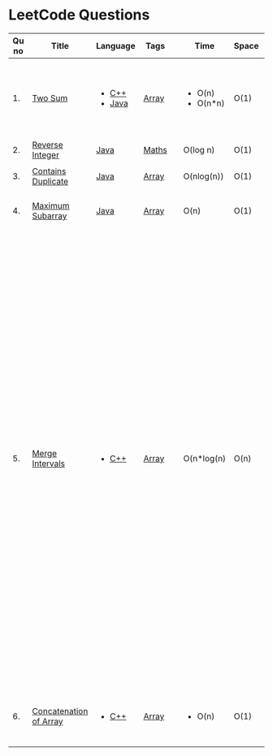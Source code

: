 # LeetCode Questions

| Qu no | Title       |  Language   | Tags |      | Time   | Space  | Difficulty  |     | Approach    | 
| --    | ----------- | ----------- | ---  | ---- | -----  |  ---   | ----------- | --- | ----------- |
| 1.     | [Two Sum](https://leetcode.com/problems/two-sum)      |  <ul><li>[C++](https://github.com/C-a-thing/Code-Insight/blob/main/Leetcode/Arrays/C%2B%2B/two%20sum.cpp)</li><li>[Java](https://github.com/C-a-thing/Code-Insight/blob/main/Leetcode/Arrays/java/two%20sum.java)</li> </ul> | [Array](https://github.com/C-a-thing/Code-Insight/blob/main/Leetcode/Arrays/Arrays_README.md) |  |<ul><li>O(n)</li><li>O(n*n)</li> </ul> |O(1)|easy|  |<ul><li><ol><li>Hashing</li><li>map</li> </ol></li><li><ol><li>Brute Force</li> </ol></li> </ul>|
| 2.     | [Reverse Integer](https://leetcode.com/problems/reverse-integer/)       | [Java](https://github.com/C-a-thing/Code-Insight/blob/main/Leetcode/Maths/java/Reverse%20Integer.java) | [Maths](https://github.com/C-a-thing/Code-Insight/blob/main/Leetcode/Maths/Maths.md) |  |  O(log n)       | O(1)        | Medium       |  |     |
| 3.     | [Contains Duplicate](https://leetcode.com/problems/contains-duplicate/)       | [Java](https://github.com/C-a-thing/Code-Insight/blob/main/Leetcode/Arrays/java/Contains%20Duplicate.java) | [Array](https://github.com/C-a-thing/Code-Insight/blob/main/Leetcode/Arrays/Arrays_README.md) |  |  O(nlog(n))       | O(1)        | Easy       |  |   <ul><li>Sorting</li></ul>  |
| 4.     | [Maximum Subarray](https://leetcode.com/problems/maximum-subarray/)       | [Java](https://github.com/C-a-thing/Code-Insight/blob/main/Leetcode/Arrays/java/Maximum%20Subarray.java) | [Array](https://github.com/C-a-thing/Code-Insight/blob/main/Leetcode/Arrays/Arrays_README.md) |  |  O(n)       | O(1)        | Easy       |  |   <ul><li>Kadane's Algo</li></ul>  |
 | 5.     | [Merge Intervals](https://leetcode.com/problems/merge-intervals/)       | <ul><li>[C++](https://github.com/C-a-thing/Code-Insight/blob/main/Leetcode/Arrays/C%2B%2B/Merge%20Intervals.cpp)</li> </ul>   | [Array](https://github.com/C-a-thing/Code-Insight/blob/main/Leetcode/Arrays/Arrays_README.md) |  |  O(n*log(n)      | O(n)        | Medium      |  |   <ol><li>take 2 variables as start and max</li><li>if(a[i-1][1]>a[i][0] then update max as a[i][1]</li><li>So if u find a range is overlaping with next range , then ranges will be marged and upper value = mext range's upper value (as already sorted) , if another range overlaps , same process to update upper value</li><li>If dont overlap ,update that range and start from that index again to find if next range overlaps</li></ol>   |
 | 6.     |[Concatenation of Array](https://leetcode.com/problems/concatenation-of-array/)      |  <ul><li>[C++](https://github.com/C-a-thing/Code-Insight/blob/main/Leetcode/Arrays/C%2B%2B/Concatenation%20of%20Array.cpp)</li> </ul>       | [Array](https://github.com/C-a-thing/Code-Insight/blob/main/Leetcode/Arrays/Arrays_README.md)  | |<ul><li>O(n)</li> </ul>      |   O(1) | Easy       |    | <ol type = “i”> <li>Inserting elements in a new vector   </li> </ol> |
